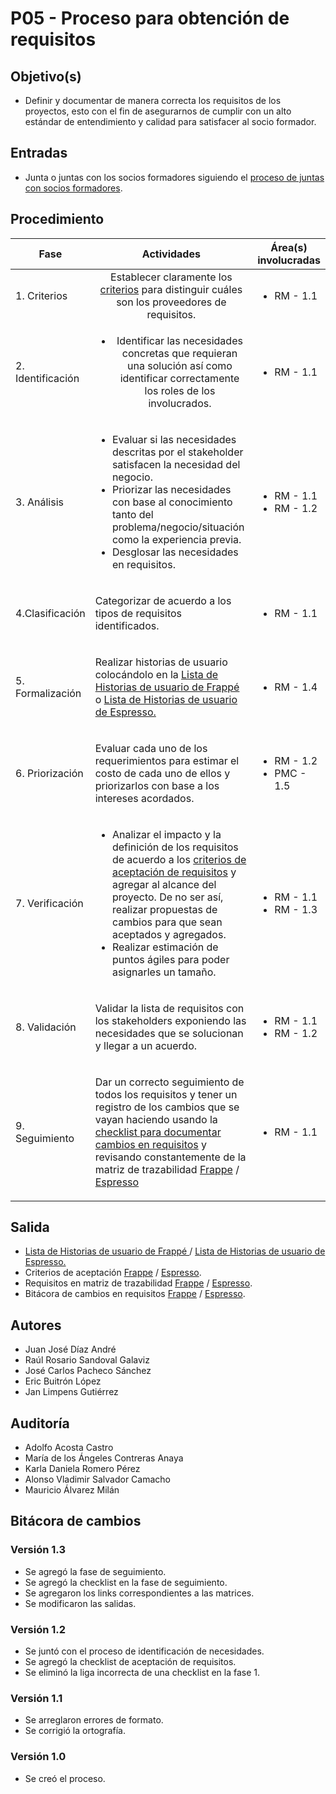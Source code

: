 # P05 - Proceso para obtención de requisitos

## Objetivo(s)

- Definir y documentar de manera correcta los requisitos de los proyectos, esto con el fin de asegurarnos de cumplir con
  un alto estándar de entendimiento y calidad para satisfacer al socio formador.

## Entradas

- Junta o juntas con los socios formadores siguiendo el [proceso de juntas con socios formadores](./P02-proceso-juntas-socios-formadores).

## Procedimiento

| Fase              |                                                                                                                                                                                                                                                                     Actividades                                                                                                                                                                                                                                                                     | Área(s) involucradas                         |
| ----------------- | :-------------------------------------------------------------------------------------------------------------------------------------------------------------------------------------------------------------------------------------------------------------------------------------------------------------------------------------------------------------------------------------------------------------------------------------------------------------------------------------------------------------------------------------------------: | -------------------------------------------- |
| 1. Criterios      |                                                                                                                                                                                      Establecer claramente los [criterios](../checklists/CH06-checklist-identificacion-proveedores-requierimientos) para distinguir cuáles son los proveedores de requisitos.                                                                                                                                                                                       | <ul align="left" ><li>RM - 1.1</li></ul>     |
| 2. Identificación |                                                                                                                                                                                                <ul><li>Identificar las necesidades concretas que requieran una solución así como identificar correctamente los roles de los involucrados.</li></ul>                                                                                                                                                                                                 | <ul><li>RM - 1.1</li></ul>                   |
| 3. Análisis       |                                                                                                                     <ul align="left" ><li>Evaluar si las necesidades descritas por el stakeholder satisfacen la necesidad del negocio.</li><li>Priorizar las necesidades con base al conocimiento tanto del problema/negocio/situación como la experiencia previa. </li><li>Desglosar las necesidades en requisitos. </li></ul>                                                                                                                     | <ul><li>RM - 1.1</li><li>RM - 1.2</li></ul>  |
| 4.Clasificación   |                                                                                                                                                                                                                               <p  align="left" >Categorizar de acuerdo a los tipos de requisitos identificados. </p>                                                                                                                                                                                                                                | <ul ><li>RM - 1.1</li></ul>                  |
| 5. Formalización  |                                                                      <p align="left">Realizar historias de usuario colocándolo en la <a href="https://docs.google.com/spreadsheets/d/1p8eNzn0IgJH-SGfaK-i6bGYGC0DOQpu-bQXMhOE0LYU/edit#gid=1305724830"> Lista de Historias de usuario de Frappé </a> o <a href="https://docs.google.com/spreadsheets/d/1xPuPU4C-SlJlFZ1v5lpxuJ4RD-dEz9dOgNvWhQ9ZiNo/edit#gid=1491480126"> Lista de Historias de usuario de Espresso. </a></p>                                                                       | <ul><li>RM - 1.4</li></ul>                   |
| 6. Priorización   |                                                                                                                                                                                              <p align="left">Evaluar cada uno de los requerimientos para estimar el costo de cada uno de ellos y priorizarlos con base a los intereses acordados. </p>                                                                                                                                                                                              | <ul><li>RM - 1.2</li><li>PMC - 1.5</li></ul> |
| 7. Verificación   |                                                                <ul align="left"> <li> Analizar el impacto y la definición de los requisitos de acuerdo a los [criterios de aceptación de requisitos](../checklists/CH05-checklist-criterios-aceptacion-requisitos.md) y agregar al alcance del proyecto. De no ser así, realizar propuestas de cambios para que sean aceptados y agregados. </li><li>Realizar estimación de puntos ágiles para poder asignarles un tamaño.</li></ul>                                                                | <ul><li>RM - 1.1</li><li>RM - 1.3</li></ul>  |
| 8. Validación     |                                                                                                                                                                                                    <p align="left">Validar la lista de requisitos con los stakeholders exponiendo las necesidades que se solucionan y llegar a un acuerdo. </p>                                                                                                                                                                                                     | <ul><li>RM - 1.1</li><li>RM - 1.2</li></ul>  |
| 9. Seguimiento    | <p align="left">Dar un correcto seguimiento de todos los requisitos y tener un registro de los cambios que se vayan haciendo usando la <a href="../checklists/CH09-checklist-cambios-en-requisitos">checklist para documentar cambios en requisitos</a> y revisando constantemente de la matriz de trazabilidad [Frappe](https://docs.google.com/spreadsheets/d/1xmdFcvkcPPJ7NuXbjDanydW_lu4JNtdOU1JYYvzfASM/edit#gid=0) / [Espresso](https://docs.google.com/spreadsheets/d/1dJc2e5C2nm2MUsvmy3gHFZHLYUieNLE-spPpbuIZyN8/edit#gid=1570316564) </p> | <ul><li>RM - 1.1</li></ul>                   |

## Salida

<ul>
  <li><a href="https://docs.google.com/spreadsheets/d/1p8eNzn0IgJH-SGfaK-i6bGYGC0DOQpu-bQXMhOE0LYU/edit#gid=1305724830"> Lista de Historias de usuario de Frappé </a>  /  <a href="https://docs.google.com/spreadsheets/d/1xPuPU4C-SlJlFZ1v5lpxuJ4RD-dEz9dOgNvWhQ9ZiNo/edit#gid=1491480126"> Lista de Historias de usuario de Espresso. </a></li>
  <li>Criterios de aceptación <a href="https://docs.google.com/spreadsheets/d/1L2bO7Se8yjW76UgPGMEY3RFrDZHfvwXE-_TDzNLzHq8/edit?usp=sharing">Frappe</a> / <a href="https://docs.google.com/spreadsheets/d/1RaNq6nGgZuIk7mhuZf-OAdPQ6CCgeKQ4XjUete0aySA/edit#gid=0">Espresso</a>.</li>  
  <li>Requisitos en matriz de trazabilidad <a href="https://docs.google.com/spreadsheets/d/1xmdFcvkcPPJ7NuXbjDanydW_lu4JNtdOU1JYYvzfASM/edit#gid=0">Frappe</a> / <a href="https://docs.google.com/spreadsheets/d/1dJc2e5C2nm2MUsvmy3gHFZHLYUieNLE-spPpbuIZyN8/edit#gid=1570316564">Espresso</a>.</li>
  <li>Bitácora de cambios en requisitos <a href="https://docs.google.com/spreadsheets/d/1p8eNzn0IgJH-SGfaK-i6bGYGC0DOQpu-bQXMhOE0LYU/edit?usp=sharing">Frappe</a> / <a href="https://docs.google.com/spreadsheets/d/1n6PMomqQTDm6H63FSoyWhuyGEX2YNRk_ZnLx1ZDeG1A/edit?usp=sharing">Espresso</a>.</li>
</ul>

## Autores

<ul>
<li>Juan José Díaz André</li>
<li>Raúl Rosario Sandoval Galaviz</li>
<li>José Carlos Pacheco Sánchez</li>
<li>Eric Buitrón López</li>
<li>Jan Limpens Gutiérrez</li>
</ul>

## Auditoría

<ul>
<li>Adolfo Acosta Castro</li>
<li>María de los Ángeles Contreras Anaya</li>
<li>Karla Daniela Romero Pérez</li>
<li>Alonso Vladimir Salvador Camacho</li>
<li>Mauricio Álvarez Milán</li>
</ul>

## Bitácora de cambios

### Versión 1.3

- Se agregó la fase de seguimiento.
- Se agregó la checklist en la fase de seguimiento.
- Se agregaron los links correspondientes a las matrices.
- Se modificaron las salidas.

### Versión 1.2

- Se juntó con el proceso de identificación de necesidades.
- Se agregó la checklist de aceptación de requisitos.
- Se eliminó la liga incorrecta de una checklist en la fase 1.

### Versión 1.1

- Se arreglaron errores de formato.
- Se corrigió la ortografía.

### Versión 1.0

- Se creó el proceso.
